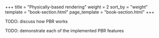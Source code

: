 +++
title = "Physically-based rendering"
weight = 2
sort_by = "weight"
template = "book-section.html"
page_template = "book-section.html"
+++

TODO: discuss how PBR works

TODO: demonstrate each of the implemented PBR features
